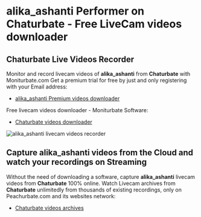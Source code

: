 # alika_ashanti Performer on Chaturbate - Free LiveCam videos downloader

## Chaturbate Live Videos Recorder

Monitor and record livecam videos of **alika_ashanti** from **Chaturbate** with Moniturbate.com
Get a premium trial for free by just and only registering with your Email address:
* [alika_ashanti Premium videos downloader](https://moniturbate.com/request-demo-licence-key.html)

Free livecam videos downloader - Moniturbate Software:
* [Chaturbate videos downloader](https://moniturbate.com/moniturbate-download-software.html)

![alika_ashanti livecam videos recorder](https://peachurnet.com/templates/moniturbate-software.png)


## Capture alika_ashanti videos from the Cloud and watch your recordings on Streaming

Without the need of downloading a software, capture **alika_ashanti** livecam videos from **Chaturbate** 100% online.
Watch Livecam archives from **Chaturbate** unlimitedly from thousands of existing recordings, only on Peachurbate.com and its websites network:
* [Chaturbate videos archives](https://peachurnet.com/)